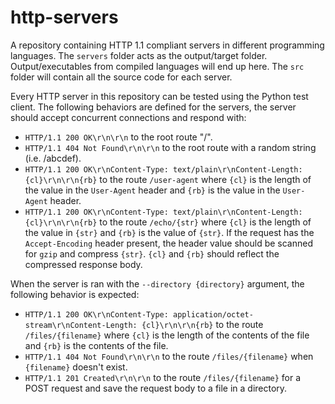 # http-servers
A repository containing HTTP 1.1 compliant servers in different programming languages.
The `servers` folder acts as the output/target folder. Output/executables from compiled languages will end up here.
The `src` folder will contain all the source code for each server.

Every HTTP server in this repository can be tested using the Python test client.
The following behaviors are defined for the servers, the server should accept concurrent connections and respond with:
* `HTTP/1.1 200 OK\r\n\r\n` to the root route "/".
* `HTTP/1.1 404 Not Found\r\n\r\n` to the root route with a random string (i.e. /abcdef).
* `HTTP/1.1 200 OK\r\nContent-Type: text/plain\r\nContent-Length: {cl}\r\n\r\n{rb}` to the route `/user-agent` where `{cl}` is the length of the value in the `User-Agent` header and `{rb}` is the value in the `User-Agent` header.
* `HTTP/1.1 200 OK\r\nContent-Type: text/plain\r\nContent-Length: {cl}\r\n\r\n{rb}` to the route `/echo/{str}` where `{cl}` is the length of the value in `{str}` and `{rb}` is the value of `{str}`. If the request has the `Accept-Encoding` header present, the header value should be scanned for `gzip` and compress `{str}`. `{cl}` and `{rb}` should reflect the compressed response body.

When the server is ran with the `--directory {directory}` argument, the following behavior is expected:
* `HTTP/1.1 200 OK\r\nContent-Type: application/octet-stream\r\nContent-Length: {cl}\r\n\r\n{rb}` to the route `/files/{filename}` where `{cl}` is the length of the contents of the file and `{rb}` is the contents of the file.
* `HTTP/1.1 404 Not Found\r\n\r\n` to the route `/files/{filename}` when `{filename}` doesn't exist.
* `HTTP/1.1 201 Created\r\n\r\n` to the route `/files/{filename}` for a POST request and save the request body to a file in a directory.
